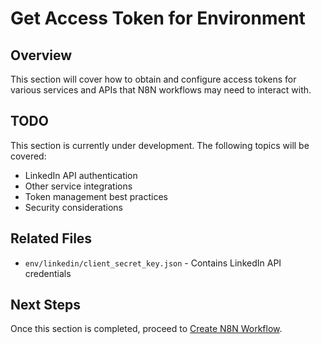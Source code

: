 # Get Access Token for Environment

## Overview

This section will cover how to obtain and configure access tokens for various services and APIs that N8N workflows may need to interact with.

## TODO

This section is currently under development. The following topics will be covered:

- LinkedIn API authentication
- Other service integrations
- Token management best practices
- Security considerations

## Related Files

- `env/linkedin/client_secret_key.json` - Contains LinkedIn API credentials

## Next Steps

Once this section is completed, proceed to [Create N8N Workflow](../05-workflows/01-create-n8n-workflow.md).

